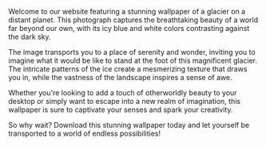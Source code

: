 <!--
Write me content for website with wallpaper "A photograph of a glacier on a distant planet, with the blue and white colors contrasting against the dark sky."
-->

<!--font:Poppins.-->

Welcome to our website featuring a stunning wallpaper of a glacier on a distant planet. This photograph captures the breathtaking beauty of a world far beyond our own, with its icy blue and white colors contrasting against the dark sky.

The image transports you to a place of serenity and wonder, inviting you to imagine what it would be like to stand at the foot of this magnificent glacier. The intricate patterns of the ice create a mesmerizing texture that draws you in, while the vastness of the landscape inspires a sense of awe.

Whether you're looking to add a touch of otherworldly beauty to your desktop or simply want to escape into a new realm of imagination, this wallpaper is sure to captivate your senses and spark your creativity.

So why wait? Download this stunning wallpaper today and let yourself be transported to a world of endless possibilities!
